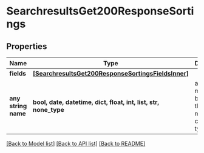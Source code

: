 # SearchresultsGet200ResponseSortings


## Properties
Name | Type | Description | Notes
------------ | ------------- | ------------- | -------------
**fields** | [**[SearchresultsGet200ResponseSortingsFieldsInner]**](SearchresultsGet200ResponseSortingsFieldsInner.md) |  | [optional] 
**any string name** | **bool, date, datetime, dict, float, int, list, str, none_type** | any string name can be used but the value must be the correct type | [optional]

[[Back to Model list]](../README.md#documentation-for-models) [[Back to API list]](../README.md#documentation-for-api-endpoints) [[Back to README]](../README.md)


